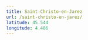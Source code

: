 ```yaml
---
title: Saint-Christo-en-Jarez
url: /saint-christo-en-jarez/
latitude: 45.544
longitude: 4.486
---
```

